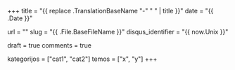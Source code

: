 +++
title 				= "{{ replace .TranslationBaseName "-" " " | title }}"
date 				= "{{ .Date }}"

url					= ""
slug                = "{{ .File.BaseFileName }}"
disqus_identifier   = "{{ now.Unix }}"

draft				= true
comments 			= true

kategorijos         = ["cat1", "cat2"]
temos      	        = ["x", "y"]
+++
